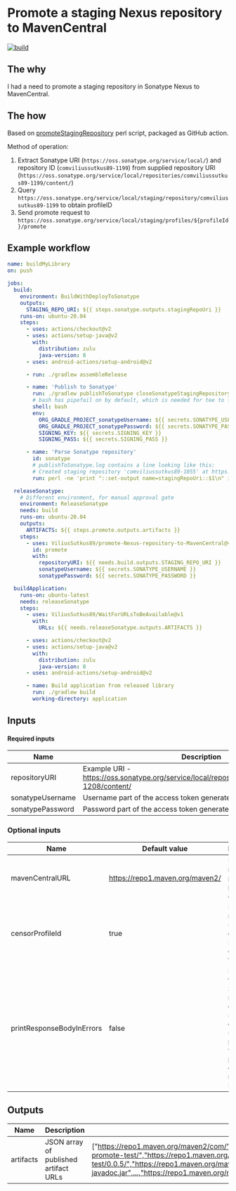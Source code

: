 # Promote a staging Nexus repository to MavenCentral
[![build](https://github.com/ViliusSutkus89/promote-Nexus-repository-to-MavenCentral/actions/workflows/build.yml/badge.svg)](https://github.com/ViliusSutkus89/promote-Nexus-repository-to-MavenCentral/actions/workflows/build.yml)

## The why
I had a need to promote a staging repository in Sonatype Nexus to MavenCentral.  

## The how
Based on [promoteStagingRepository](https://github.com/ViliusSutkus89/Sample_Android_Library-MavenCentral-Instrumented_Tests/blob/75c32f434c9cf8befb4da727ae744c2aed1377e2/ci-scripts/promoteStagingRepository) perl script, packaged as GitHub action.

Method of operation:
1) Extract Sonatype URI (`https://oss.sonatype.org/service/local/`) and repository ID (`comviliussutkus89-1199`) from supplied repository URI (`https://oss.sonatype.org/service/local/repositories/comviliussutkus89-1199/content/`)
2) Query `https://oss.sonatype.org/service/local/staging/repository/comviliussutkus89-1199` to obtain profileID
3) Send promote request to `https://oss.sonatype.org/service/local/staging/profiles/${profileId}/promote`

## Example workflow

```yaml
name: buildMyLibrary
on: push

jobs:
  build:
    environment: BuildWithDeployToSonatype
    outputs:
      STAGING_REPO_URI: ${{ steps.sonatype.outputs.stagingRepoUri }}
    runs-on: ubuntu-20.04
    steps:
      - uses: actions/checkout@v2
      - uses: actions/setup-java@v2
        with:
          distribution: zulu
          java-version: 8
      - uses: android-actions/setup-android@v2

      - run: ./gradlew assembleRelease

      - name: 'Publish to Sonatype'
        run: ./gradlew publishToSonatype closeSonatypeStagingRepository | tee publishToSonatype.log
        # bash has pipefail on by default, which is needed for tee to fail, if gradle fails
        shell: bash
        env:
          ORG_GRADLE_PROJECT_sonatypeUsername: ${{ secrets.SONATYPE_USERNAME }}
          ORG_GRADLE_PROJECT_sonatypePassword: ${{ secrets.SONATYPE_PASSWORD }}
          SIGNING_KEY: ${{ secrets.SIGNING_KEY }}
          SIGNING_PASS: ${{ secrets.SIGNING_PASS }}

      - name: 'Parse Sonatype repository'
        id: sonatype
        # publishToSonatype.log contains a line looking like this:
        # Created staging repository 'comviliussutkus89-1055' at https://oss.sonatype.org/service/local/repositories/comviliussutkus89-1055/content/
        run: perl -ne 'print "::set-output name=stagingRepoUri::$1\n" if /^Created staging repository .+ at (.+)$/' < publishToSonatype.log

  releaseSonatype:
    # Different environment, for manual approval gate
    environment: ReleaseSonatype
    needs: build
    runs-on: ubuntu-20.04
    outputs:
      ARTIFACTS: ${{ steps.promote.outputs.artifacts }}
    steps:
      - uses: ViliusSutkus89/promote-Nexus-repository-to-MavenCentral@v1
        id: promote
        with:
          repositoryURI: ${{ needs.build.outputs.STAGING_REPO_URI }}
          sonatypeUsername: ${{ secrets.SONATYPE_USERNAME }}
          sonatypePassword: ${{ secrets.SONATYPE_PASSWORD }}

  buildApplication:
    runs-on: ubuntu-latest
    needs: releaseSonatype
    steps:
      - uses: ViliusSutkus89/WaitForURLsToBeAvailable@v1
        with:
          URLs: ${{ needs.releaseSonatype.outputs.ARTIFACTS }}

      - uses: actions/checkout@v2
      - uses: actions/setup-java@v2
        with:
          distribution: zulu
          java-version: 8
      - uses: android-actions/setup-android@v2

      - name: Build application from released library
        run: ./gradlew build
        working-directory: application
```

## Inputs
#### Required inputs
Name | Description
--- | ---
repositoryURI | Example URI - https://oss.sonatype.org/service/local/repositories/comviliussutkus89-1208/content/ 
sonatypeUsername | Username part of the access token generated in oss.sonatype.org
sonatypePassword | Password part of the access token generated in oss.sonatype.org

### Optional inputs
Name | Default value | Description
--- | --- | ---
mavenCentralURL | https://repo1.maven.org/maven2/ | Final resting place of published artifacts.
censorProfileId  | true | ProfileID may be sensitive data. Should it be censored in the logs?
printResponseBodyInErrors | false | Responses from Sonatype may contain sensitive data, should it be printed when printing errors? This may leak ProfileId.

## Outputs
Name | Description | Example value
--- | --- | ---
artifacts | JSON array of published artifact URLs |  ["https://repo1.maven.org/maven2/com/","https://repo1.maven.org/maven2/com/viliussutkus89/","https://repo1.maven.org/maven2/com/viliussutkus89/samplelib-promote-test/","https://repo1.maven.org/maven2/com/viliussutkus89/samplelib-promote-test/0.0.5/","https://repo1.maven.org/maven2/com/viliussutkus89/samplelib-promote-test/0.0.5/samplelib-promote-test-0.0.5-javadoc.jar",...,"https://repo1.maven.org/maven2/archetype-catalog.xml"]
